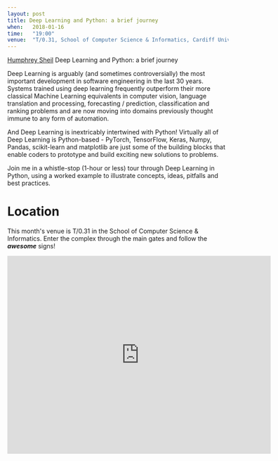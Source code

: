 ```yaml
---
layout: post
title: Deep Learning and Python: a brief journey
when:   2018-01-16
time:   "19:00"
venue:  "T/0.31, School of Computer Science & Informatics, Cardiff University"
---
```


[Humphrey Sheil](https://twitter.com/humphreysheil) Deep Learning and Python: a brief journey

Deep Learning is arguably (and sometimes controversially) the most important development in software engineering in the last 30 years. Systems trained using deep learning frequently outperform their more classical Machine Learning equivalents in computer vision, language translation and processing, forecasting / prediction, classification and ranking problems and are now moving into domains previously thought immune to any form of automation.

And Deep Learning is inextricably intertwined with Python! Virtually all of Deep Learning is Python-based - PyTorch, TensorFlow, Keras, Numpy, Pandas, scikit-learn and matplotlib are just some of the building blocks that enable coders to prototype and build exciting new solutions to problems.

Join me in a whistle-stop (1-hour or less) tour through Deep Learning in Python, using a worked example to illustrate concepts, ideas, pitfalls and best practices.


# Location

This month's venue is T/0.31 in the School of Computer Science & Informatics. Enter the complex through the main gates and follow the ***awesome*** signs!

<iframe src="https://www.google.com/maps/embed?pb=!1m18!1m12!1m3!1d2484.5563658121855!2d-3.1726044842308547!3d51.4846569796314!2m3!1f0!2f0!3f0!3m2!1i1024!2i768!4f13.1!3m3!1m2!1s0x486e1cb8742c46f5%3A0xc620b871e5d19cac!2sTrevithick+Bldg%2C+Cardiff+CF24!5e0!3m2!1sen!2suk!4v1456917752266" width="600" height="450" frameborder="0" style="border:0" allowfullscreen>&nbsp;</iframe>
